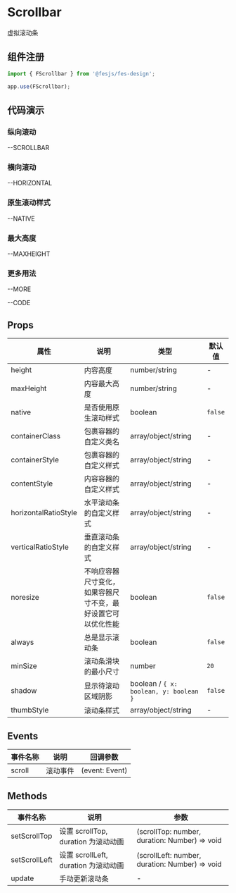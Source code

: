 # Scrollbar

虚拟滚动条

## 组件注册

```js
import { FScrollbar } from '@fesjs/fes-design';

app.use(FScrollbar);
```

## 代码演示

### 纵向滚动

--SCROLLBAR

### 横向滚动

--HORIZONTAL

### 原生滚动样式

--NATIVE

### 最大高度

--MAXHEIGHT

### 更多用法

--MORE

--CODE

## Props

| 属性                 | 说明                                                         | 类型                                   | 默认值  |
| -------------------- | ------------------------------------------------------------ | -------------------------------------- | ------- |
| height               | 内容高度                                                     | number/string                          | -       |
| maxHeight            | 内容最大高度                                                 | number/string                          | -       |
| native               | 是否使用原生滚动样式                                         | boolean                                | `false` |
| containerClass       | 包裹容器的自定义类名                                         | array/object/string                    | -       |
| containerStyle       | 包裹容器的自定义样式                                         | array/object/string                    | -       |
| contentStyle         | 内容容器的自定义样式                                         | array/object/string                    | -       |
| horizontalRatioStyle | 水平滚动条的自定义样式                                       | array/object/string                    | -       |
| verticalRatioStyle   | 垂直滚动条的自定义样式                                       | array/object/string                    | -       |
| noresize             | 不响应容器尺寸变化，如果容器尺寸不变，最好设置它可以优化性能 | boolean                                | `false` |
| always               | 总是显示滚动条                                               | boolean                                | `false` |
| minSize              | 滚动条滑块的最小尺寸                                         | number                                 | `20`    |
| shadow               | 显示待滚动区域阴影                                           | boolean / `{ x: boolean, y: boolean }` | `false` |
| thumbStyle           | 滚动条样式                                                   | array/object/string                    | -       |

## Events

| 事件名称 | 说明     | 回调参数       |
| -------- | -------- | -------------- |
| scroll   | 滚动事件 | (event: Event) |

## Methods

| 事件名称      | 说明                                 | 参数                                           |
| ------------- | ------------------------------------ | ---------------------------------------------- |
| setScrollTop  | 设置 scrollTop, duration 为滚动动画  | (scrollTop: number, duration: Number) => void  |
| setScrollLeft | 设置 scrollLeft, duration 为滚动动画 | (scrollLeft: number, duration: Number) => void |
| update        | 手动更新滚动条                       | -                                              |
